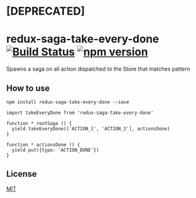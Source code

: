 # [DEPRECATED]

# redux-saga-take-every-done [![Build Status](https://travis-ci.org/zzzJH/redux-saga-take-every-done.svg?branch=master)](https://travis-ci.org/zzzJH/redux-saga-take-every-done) [![npm version](https://img.shields.io/npm/v/redux-saga-take-every-done.svg?style=flat)](https://www.npmjs.com/package/redux-saga-take-every-done)

Spawns a saga on all action dispatched to the Store that matches pattern

## How to use

```
npm install redux-saga-take-every-done --save

import takeEveryDone from 'redux-saga-take-every-done'

function * rootSaga () {
  yield takeEveryDone(['ACTION_1', 'ACTION_2'], actionsDone)
}

function * actionsDone () {
  yield put({type: 'ACTION_DONE'})
}
```

## License
[MIT](https://github.com/zzzJH/redux-saga-take-every-done/blob/master/LICENSE)

